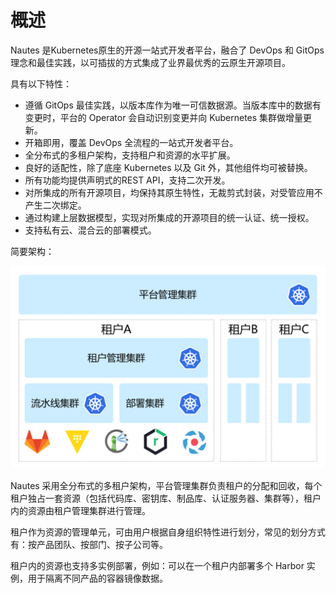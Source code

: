 # 概述

Nautes 是Kubernetes原生的开源一站式开发者平台，融合了 DevOps 和 GitOps 理念和最佳实践，以可插拔的方式集成了业界最优秀的云原生开源项目。

具有以下特性：

- 遵循 GitOps 最佳实践，以版本库作为唯一可信数据源。当版本库中的数据有变更时，平台的 Operator 会自动识别变更并向 Kubernetes 集群做增量更新。
- 开箱即用，覆盖 DevOps 全流程的一站式开发者平台。
- 全分布式的多租户架构，支持租户和资源的水平扩展。
- 良好的适配性，除了底座 Kubernetes 以及 Git 外，其他组件均可被替换。
- 所有功能均提供声明式的REST API，支持二次开发。
- 对所集成的所有开源项目，均保持其原生特性，无裁剪式封装，对受管应用不产生二次绑定。
- 通过构建上层数据模型，实现对所集成的开源项目的统一认证、统一授权。
- 支持私有云、混合云的部署模式。

简要架构：

![](./../images/brief-architecture.png)

Nautes 采用全分布式的多租户架构，平台管理集群负责租户的分配和回收，每个租户独占一套资源（包括代码库、密钥库、制品库、认证服务器、集群等），租户内的资源由租户管理集群进行管理。

租户作为资源的管理单元，可由用户根据自身组织特性进行划分，常见的划分方式有：按产品团队、按部门、按子公司等。

租户内的资源也支持多实例部署，例如：可以在一个租户内部署多个 Harbor 实例，用于隔离不同产品的容器镜像数据。